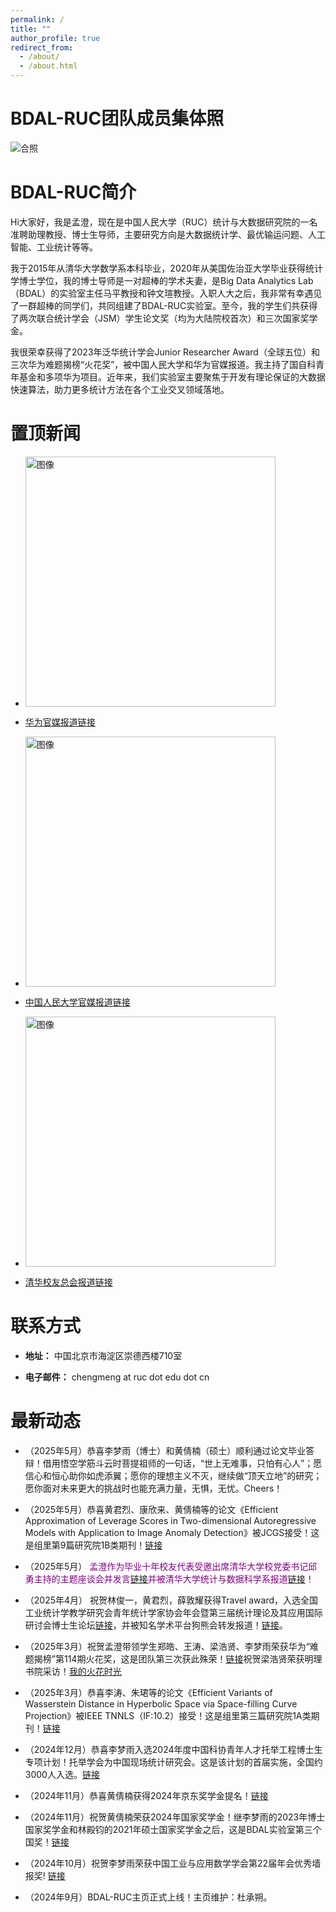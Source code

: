 ```yaml
---
permalink: /
title: ""
author_profile: true
redirect_from: 
  - /about/
  - /about.html
---
```


BDAL-RUC团队成员集体照
======
![合照](../files/实验室合照.jpg)


BDAL-RUC简介
======
Hi大家好，我是孟澄，现在是中国人民大学（RUC）统计与大数据研究院的一名准聘助理教授、博士生导师，主要研究方向是大数据统计学、最优输运问题、人工智能、工业统计等等。

我于2015年从清华大学数学系本科毕业，2020年从美国佐治亚大学毕业获得统计学博士学位，我的博士导师是一对超棒的学术夫妻，是Big Data Analytics Lab（BDAL）的实验室主任马平教授和钟文瑄教授。入职人大之后，我非常有幸遇见了一群超棒的同学们，共同组建了BDAL-RUC实验室。至今，我的学生们共获得了两次联合统计学会（JSM）学生论文奖（均为大陆院校首次）和三次国家奖学金。

我很荣幸获得了2023年泛华统计学会Junior Researcher Award（全球五位）和三次华为难题揭榜“火花奖”，被中国人民大学和华为官媒报道。我主持了国自科青年基金和多项华为项目。近年来，我们实验室主要聚焦于开发有理论保证的大数据快速算法，助力更多统计方法在各个工业交叉领域落地。

置顶新闻
=====

-  <img src="https://cheng-bdal.github.io//images/赛道.jpg" alt="图像" width="400"><br>
- [华为官媒报道链接](https://mp.weixin.qq.com/s/jtmVn6od7OL0Z7EPplROpQ)

-  <img src="https://cheng-bdal.github.io//images/新生讲话.jpg" alt="图像" width="400"><br>
- [中国人民大学官媒报道链接](https://mp.weixin.qq.com/s/bSx9Vl2pe-LEdYZdeyDGRQ)

-  <img src="https://cheng-bdal.github.io//images/清华校友.jpg" alt="图像" width="400"><br>
- [清华校友总会报道链接](https://mp.weixin.qq.com/s/OQwr1EvCYTcqG4Tm2Yl84Q)

联系方式
======
- **地址：** 中国北京市海淀区崇德西楼710室

- **电子邮件：** chengmeng at ruc dot edu dot cn

最新动态
=====

- （2025年5月）恭喜李梦雨（博士）和黄倩楠（硕士）顺利通过论文毕业答辩！借用悟空学筋斗云时菩提祖师的一句话，“世上无难事，只怕有心人”；愿信心和恒心助你如虎添翼；愿你的理想主义不灭，继续做“顶天立地”的研究；愿你面对未来更大的挑战时也能充满力量，无惧，无忧。Cheers！

- （2025年5月）恭喜黄君烈、康欣来、黄倩楠等的论文《Efficient Approximation of Leverage Scores in Two-dimensional Autoregressive Models with Application to Image Anomaly Detection》被JCGS接受！这是组里第9篇研究院1B类期刊！[链接](https://mp.weixin.qq.com/s/68Qa5Yv9DNXlm035fzIhjQ)

- （2025年5月） <span style="color:purple">孟澄作为毕业十年校友代表受邀出席清华大学校党委书记邱勇主持的主题座谈会并发言[链接](https://mp.weixin.qq.com/s/d8KrSRIqVNIQVdvBO0yjFw)并被清华大学统计与数据科学系报道[链接](https://mp.weixin.qq.com/s/utOxnb63ZurO7jPo6NpkAg)！<span>

- （2025年4月） 祝贺林俊一，黄君烈，薛敦耀获得Travel award，入选全国工业统计学教学研究会青年统计学家协会年会暨第三届统计理论及其应用国际研讨会博士生论坛[链接](https://mp.weixin.qq.com/s/ko2HoiA6hpjWPdyo8Q8E-g)，并被知名学术平台狗熊会转发报道！[链接](https://mp.weixin.qq.com/s/secOUhCJQb0NYumfMlM5qQ)。

- （2025年3月）祝贺孟澄带领学生郑皓、王涛、梁浩贤、李梦雨荣获华为“难题揭榜”第114期火花奖，这是团队第三次获此殊荣！[链接](https://mp.weixin.qq.com/s/NXFraboslDTdyHaGAFEjFA)祝贺梁浩贤荣获明理书院采访！[我的火花时光](https://mp.weixin.qq.com/s/0SyJYpWQNhOvDi2sjYaxOg)

- （2025年3月）恭喜李涛、朱珺等的论文《Efficient Variants of Wasserstein Distance in Hyperbolic Space via Space-filling Curve Projection》被IEEE TNNLS（IF:10.2）接受！这是组里第三篇研究院1A类期刊！[链接](https://mp.weixin.qq.com/s/1LUVaZowmOd9oIREQAScgA)

- （2024年12月）恭喜李梦雨入选2024年度中国科协青年人才托举工程博士生专项计划！托举学会为中国现场统计研究会。这是该计划的首届实施，全国约3000人入选。[链接](https://mp.weixin.qq.com/s/rRtjWDszTF0U0GonVTHsRA)

- （2024年11月）恭喜黄倩楠获得2024年京东奖学金提名！[链接](https://mp.weixin.qq.com/s/yr_M4j9BJM41Ku5_H25O0Q)

- （2024年11月）祝贺黄倩楠荣获2024年国家奖学金！继李梦雨的2023年博士国家奖学金和林殿钧的2021年硕士国家奖学金之后，这是BDAL实验室第三个国奖！[链接](https://cheng-bdal.github.io//images/黄倩楠国奖.jpg)

- （2024年10月）祝贺李梦雨荣获中国工业与应用数学学会第22届年会优秀墙报奖! [链接](https://mp.weixin.qq.com/s/ffKNLItqx5vv-P0r3Yd2QQ)

- （2024年9月）BDAL-RUC主页正式上线！主页维护：杜承朔。 